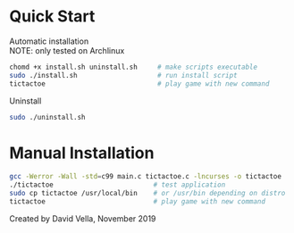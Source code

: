 # Quick Start
Automatic installation  
NOTE: only tested on Archlinux
```bash
chomd +x install.sh uninstall.sh     # make scripts executable 
sudo ./install.sh                    # run install script
tictactoe                            # play game with new command
```
Uninstall
```bash
sudo ./uninstall.sh
```

# Manual Installation
```bash
gcc -Werror -Wall -std=c99 main.c tictactoe.c -lncurses -o tictactoe
./tictactoe                         # test application
sudo cp tictactoe /usr/local/bin    # or /usr/bin depending on distro
tictactoe                           # play game with new command
```

Created by David Vella, November 2019
